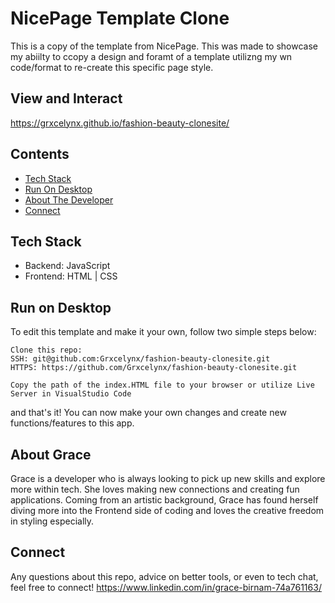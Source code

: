 # NicePage Template Clone

This is a copy of the template from NicePage. This was made to showcase my abiilty to ccopy a design and foramt of a template utilizng my wn code/format to re-create this specific page style. 

## View and Interact
https://grxcelynx.github.io/fashion-beauty-clonesite/
## Contents 
* [Tech Stack](#stack)
* [Run On Desktop](#run)
* [About The Developer](#about)
* [Connect](#connect)

## <a name="stack" ></a>Tech Stack
* Backend: JavaScript
* Frontend: HTML | CSS 


## <a name="run"></a> Run on Desktop

To edit this template and make it your own, follow two simple steps below: 

```
Clone this repo:
SSH: git@github.com:Grxcelynx/fashion-beauty-clonesite.git
HTTPS: https://github.com/Grxcelynx/fashion-beauty-clonesite.git
```
```
Copy the path of the index.HTML file to your browser or utilize Live Server in VisualStudio Code
```
and that's it! You can now make your own changes and create new functions/features to this app. 

## <a name="about" ></a> About Grace
Grace is a developer who is always looking to pick up new skills and explore more within tech. She loves making new connections and creating fun applications. Coming from an artistic background, Grace has found herself diving more into the Frontend side of coding and loves the creative freedom in styling especially. 

## <a name="connect"></a>Connect
Any questions about this repo, advice on better tools, or even to tech chat, feel free to connect! 
https://www.linkedin.com/in/grace-birnam-74a761163/
